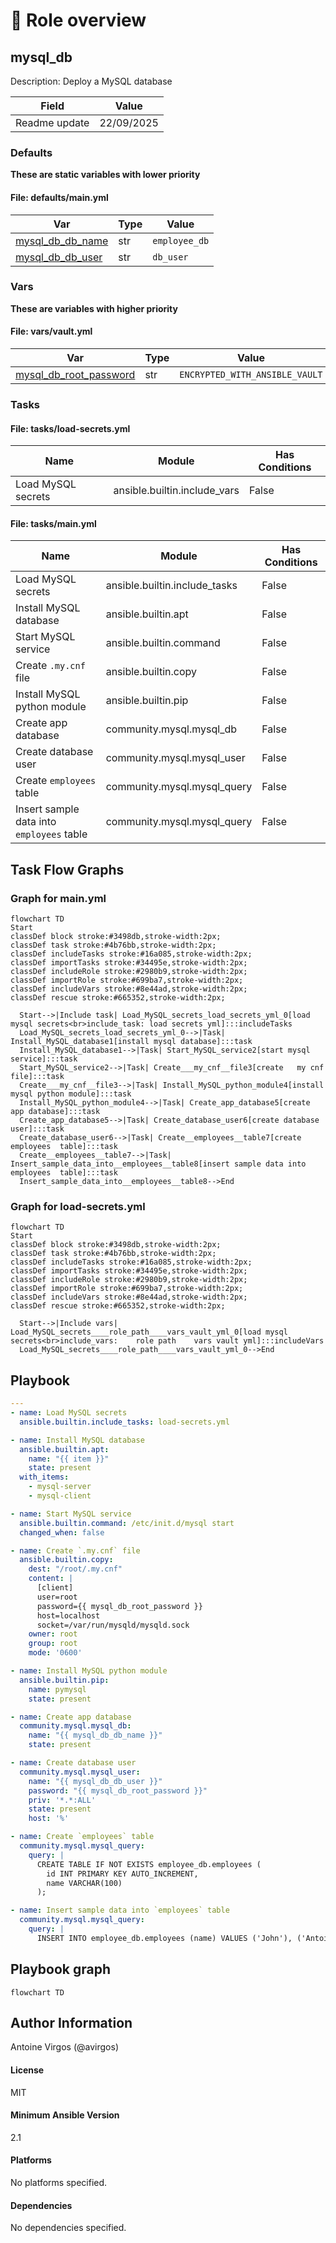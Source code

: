 <!-- DOCSIBLE START -->

# 📃 Role overview

## mysql_db



Description: Deploy a MySQL database


| Field                | Value           |
|--------------------- |-----------------|
| Readme update        | 22/09/2025 |








### Defaults

**These are static variables with lower priority**

#### File: defaults/main.yml

| Var          | Type         | Value       |
|--------------|--------------|-------------|
| [mysql_db_db_name](defaults/main.yml#L2)   | str | `employee_db` |    
| [mysql_db_db_user](defaults/main.yml#L3)   | str | `db_user` |    


### Vars

**These are variables with higher priority**
#### File: vars/vault.yml

| Var          | Type         | Value       |
|--------------|--------------|-------------|
| [mysql_db_root_password](vars/vault.yml#L2)   | str | `ENCRYPTED_WITH_ANSIBLE_VAULT` |    


### Tasks


#### File: tasks/load-secrets.yml

| Name | Module | Has Conditions |
| ---- | ------ | -------------- |
| Load MySQL secrets | ansible.builtin.include_vars | False |

#### File: tasks/main.yml

| Name | Module | Has Conditions |
| ---- | ------ | -------------- |
| Load MySQL secrets | ansible.builtin.include_tasks | False |
| Install MySQL database | ansible.builtin.apt | False |
| Start MySQL service | ansible.builtin.command | False |
| Create `.my.cnf` file | ansible.builtin.copy | False |
| Install MySQL python module | ansible.builtin.pip | False |
| Create app database | community.mysql.mysql_db | False |
| Create database user | community.mysql.mysql_user | False |
| Create `employees` table | community.mysql.mysql_query | False |
| Insert sample data into `employees` table | community.mysql.mysql_query | False |


## Task Flow Graphs



### Graph for main.yml

```mermaid
flowchart TD
Start
classDef block stroke:#3498db,stroke-width:2px;
classDef task stroke:#4b76bb,stroke-width:2px;
classDef includeTasks stroke:#16a085,stroke-width:2px;
classDef importTasks stroke:#34495e,stroke-width:2px;
classDef includeRole stroke:#2980b9,stroke-width:2px;
classDef importRole stroke:#699ba7,stroke-width:2px;
classDef includeVars stroke:#8e44ad,stroke-width:2px;
classDef rescue stroke:#665352,stroke-width:2px;

  Start-->|Include task| Load_MySQL_secrets_load_secrets_yml_0[load mysql secrets<br>include_task: load secrets yml]:::includeTasks
  Load_MySQL_secrets_load_secrets_yml_0-->|Task| Install_MySQL_database1[install mysql database]:::task
  Install_MySQL_database1-->|Task| Start_MySQL_service2[start mysql service]:::task
  Start_MySQL_service2-->|Task| Create___my_cnf__file3[create   my cnf  file]:::task
  Create___my_cnf__file3-->|Task| Install_MySQL_python_module4[install mysql python module]:::task
  Install_MySQL_python_module4-->|Task| Create_app_database5[create app database]:::task
  Create_app_database5-->|Task| Create_database_user6[create database user]:::task
  Create_database_user6-->|Task| Create__employees__table7[create  employees  table]:::task
  Create__employees__table7-->|Task| Insert_sample_data_into__employees__table8[insert sample data into  employees  table]:::task
  Insert_sample_data_into__employees__table8-->End
```


### Graph for load-secrets.yml

```mermaid
flowchart TD
Start
classDef block stroke:#3498db,stroke-width:2px;
classDef task stroke:#4b76bb,stroke-width:2px;
classDef includeTasks stroke:#16a085,stroke-width:2px;
classDef importTasks stroke:#34495e,stroke-width:2px;
classDef includeRole stroke:#2980b9,stroke-width:2px;
classDef importRole stroke:#699ba7,stroke-width:2px;
classDef includeVars stroke:#8e44ad,stroke-width:2px;
classDef rescue stroke:#665352,stroke-width:2px;

  Start-->|Include vars| Load_MySQL_secrets____role_path____vars_vault_yml_0[load mysql secrets<br>include_vars:    role path    vars vault yml]:::includeVars
  Load_MySQL_secrets____role_path____vars_vault_yml_0-->End
```


## Playbook

```yml
---
- name: Load MySQL secrets
  ansible.builtin.include_tasks: load-secrets.yml

- name: Install MySQL database
  ansible.builtin.apt:
    name: "{{ item }}"
    state: present
  with_items:
    - mysql-server
    - mysql-client

- name: Start MySQL service
  ansible.builtin.command: /etc/init.d/mysql start
  changed_when: false

- name: Create `.my.cnf` file
  ansible.builtin.copy:
    dest: "/root/.my.cnf"
    content: |
      [client]
      user=root
      password={{ mysql_db_root_password }}
      host=localhost
      socket=/var/run/mysqld/mysqld.sock
    owner: root
    group: root
    mode: '0600'

- name: Install MySQL python module
  ansible.builtin.pip:
    name: pymysql
    state: present

- name: Create app database
  community.mysql.mysql_db:
    name: "{{ mysql_db_db_name }}"
    state: present

- name: Create database user
  community.mysql.mysql_user:
    name: "{{ mysql_db_db_user }}"
    password: "{{ mysql_db_root_password }}"
    priv: '*.*:ALL'
    state: present
    host: '%'

- name: Create `employees` table
  community.mysql.mysql_query:
    query: |
      CREATE TABLE IF NOT EXISTS employee_db.employees (
        id INT PRIMARY KEY AUTO_INCREMENT,
        name VARCHAR(100)
      );

- name: Insert sample data into `employees` table
  community.mysql.mysql_query:
    query: |
      INSERT INTO employee_db.employees (name) VALUES ('John'), ('Antoine');

```
## Playbook graph
```mermaid
flowchart TD
```

## Author Information
Antoine Virgos (@avirgos)

#### License

MIT

#### Minimum Ansible Version

2.1

#### Platforms

No platforms specified.

#### Dependencies

No dependencies specified.
<!-- DOCSIBLE END -->
